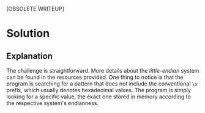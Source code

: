 [OBSOLETE WRITEUP]

# Solution

## Explanation

The challenge is straightforward. More details about the *little-endian* system can be found in the resources provided.
One thing to notice is that the program is searching for a pattern that does not include the conventional `\x` prefix, which usually denotes hexadecimal values.
The program is simply looking for a specific value, the exact one stored in memory according to the respective system's endianness.
